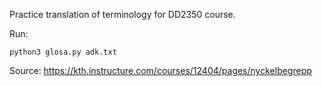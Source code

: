 Practice translation of terminology for DD2350 course.

Run:

    python3 glosa.py adk.txt

Source: https://kth.instructure.com/courses/12404/pages/nyckelbegrepp
